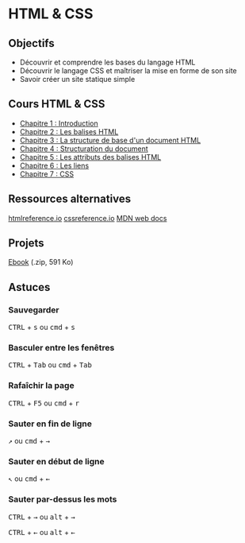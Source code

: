HTML & CSS
===

Objectifs
---

- Découvrir et comprendre les bases du langage HTML
- Découvrir le langage CSS et maîtriser la mise en forme de son site
- Savoir créer un site statique simple

Cours HTML & CSS
---

- [Chapitre 1 : Introduction](001-chapitre-introduction.md)
- [Chapitre 2 : Les balises HTML](002-chapitre-les-balises-html.md)
- [Chapitre 3 : La structure de base d'un document HTML](003-chapitre-la-structure-de-base-dun-document-html.md)
- [Chapitre 4 : Structuration du document](004-chapitre-structuration-du-document.md)
- [Chapitre 5 : Les attributs des balises HTML](005-chapitre-les-attributs-des-balises-html.md)
- [Chapitre 6 : Les liens](006-chapitre-les-liens.md)
- [Chapitre 7 : CSS](007-chapitre-css.md)

Ressources alternatives
---

[htmlreference.io](http://htmlreference.io/)
[cssreference.io](http://cssreference.io/)
[MDN web docs](https://developer.mozilla.org/fr/docs/Web/HTML)

Projets
---

[Ebook](https://raw.githubusercontent.com/dflorent/html-css/master/ebook-projet.zip) (.zip, 591 Ko)

Astuces
---

### Sauvegarder

<kbd>CTRL</kbd> + <kbd>s</kbd> ou <kbd>cmd</kbd> + <kbd>s</kbd>

### Basculer entre les fenêtres

<kbd>CTRL</kbd> + <kbd>Tab</kbd> ou <kbd>cmd</kbd> + <kbd>Tab</kbd>

### Rafaîchir la page

<kbd>CTRL</kbd> + <kbd>F5</kbd> ou <kbd>cmd</kbd> + <kbd>r</kbd>

### Sauter en fin de ligne

<kbd>↗</kbd> ou <kbd>cmd</kbd> + <kbd>→</kbd>

### Sauter en début de ligne

<kbd>↖</kbd> ou <kbd>cmd</kbd> + <kbd>←</kbd>

### Sauter par-dessus les mots

<kbd>CTRL</kbd> + <kbd>→</kbd> ou <kbd>alt</kbd> + <kbd>→</kbd>

<kbd>CTRL</kbd> + <kbd>←</kbd> ou <kbd>alt</kbd> + <kbd>←</kbd>
